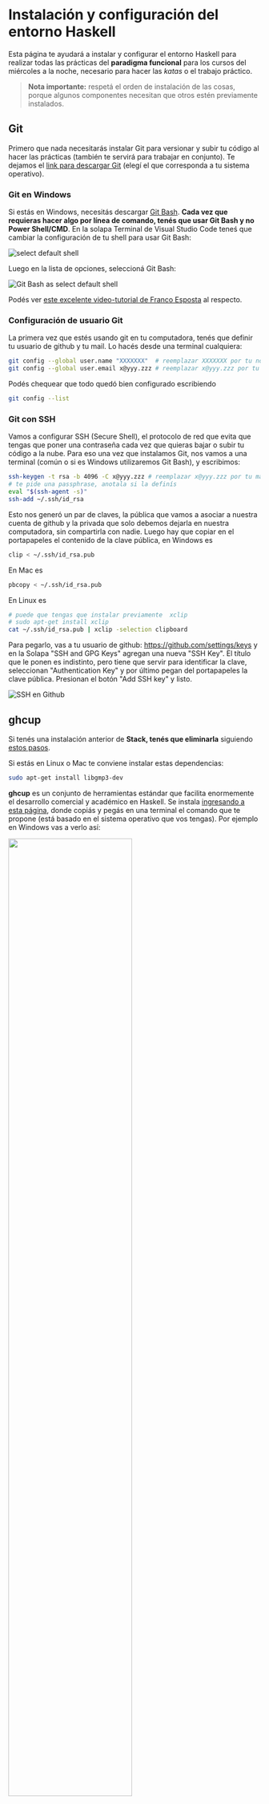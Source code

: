 # Instalación y configuración del entorno Haskell

Esta página te ayudará a instalar y configurar el entorno Haskell para realizar todas las prácticas del **paradigma funcional** para los cursos del miércoles a la noche, necesario para hacer las _katas_ o el trabajo práctico. 

> **Nota importante:** respetá el orden de instalación de las cosas, porque algunos componentes necesitan que otros estén previamente instalados.

## Git

Primero que nada necesitarás instalar Git para versionar y subir tu código al hacer las prácticas (también te servirá para trabajar en conjunto). Te dejamos el [link para descargar Git](https://git-scm.com/downloads) (elegí el que corresponda a tu sistema operativo).

### Git en Windows

Si estás en Windows, necesitás descargar [Git Bash](https://gitforwindows.org/). **Cada vez que requieras hacer algo por línea de comando, tenés que usar Git Bash y no Power Shell/CMD**. En la solapa Terminal de Visual Studio Code teneś que cambiar la configuración de tu shell para usar Git Bash:

![select default shell](../../images/haskell/selectDefaultShell.png)

Luego en la lista de opciones, seleccioná Git Bash:

![Git Bash as select default shell](../../images/haskell/selectDefaultShell2.png)

Podés ver [este excelente video-tutorial de Franco Esposta](https://www.youtube.com/watch?v=rRKe7l-ZNvM) al respecto.

### Configuración de usuario Git

La primera vez que estés usando git en tu computadora, tenés que definir tu usuario de github y tu mail. Lo hacés desde una terminal cualquiera:

```bash
git config --global user.name "XXXXXXX"  # reemplazar XXXXXXX por tu nombre de usuario
git config --global user.email x@yyy.zzz # reemplazar x@yyy.zzz por tu mail
```

Podés chequear que todo quedó bien configurado escribiendo

```bash
git config --list
```

### Git con SSH

Vamos a configurar SSH (Secure Shell), el protocolo de red que evita que tengas que poner una contraseña cada vez que quieras bajar o subir tu código a la nube. Para eso una vez que instalamos Git, nos vamos a una terminal (común o si es Windows utilizaremos Git Bash), y escribimos:

```bash
ssh-keygen -t rsa -b 4096 -C x@yyy.zzz # reemplazar x@yyy.zzz por tu mail
# te pide una passphrase, anotala si la definís
eval "$(ssh-agent -s)"
ssh-add ~/.ssh/id_rsa
```

Esto nos generó un par de claves, la pública que vamos a asociar a nuestra cuenta de github y la privada que solo debemos dejarla en nuestra computadora, sin compartirla con nadie. Luego hay que copiar en el portapapeles el contenido de la clave pública, en Windows es

```bash
clip < ~/.ssh/id_rsa.pub
```

En Mac es 

```bash
pbcopy < ~/.ssh/id_rsa.pub
```

En Linux es

```bash
# puede que tengas que instalar previamente  xclip
# sudo apt-get install xclip
cat ~/.ssh/id_rsa.pub | xclip -selection clipboard
```

Para pegarlo, vas a tu usuario de github: https://github.com/settings/keys y en la Solapa "SSH and GPG Keys" agregan una nueva "SSH Key". El título que le ponen es indistinto, pero tiene que servir para identificar la clave, seleccionan "Authentication Key" y por último pegan del portapapeles la clave pública. Presionan el botón "Add SSH key" y listo.

![SSH en Github](../../images/guia-katas/ssh-github.png)


## ghcup

Si tenés una instalación anterior de **Stack, tenés que eliminarla** siguiendo [estos pasos](https://docs.haskellstack.org/en/v1.9.1/README/#how-to-uninstall).

Si estás en Linux o Mac te conviene instalar estas dependencias:

```bash
sudo apt-get install libgmp3-dev
```

**ghcup** es un conjunto de herramientas estándar que facilita enormemente el desarrollo comercial y académico en Haskell. Se instala [ingresando a esta página](https://www.haskell.org/ghcup/), donde copiás y pegás en una terminal el comando que te propone (está basado en el sistema operativo que vos tengas). Por ejemplo en Windows vas a verlo así:

<img src="../../images/haskell/ghcup-win.jpeg" height="70%" width="70%">

> ATENCIÓN: el script de instalación está pensado para ejecutarse en Powershell, no en Git Bash

Mientras que en Linux-based lo vas a ver así:

<img src="../../images/haskell/ghcup-linux.png" height="70%" width="70%">

Seleccioná **todas las herramientas que te propone**, incluyendo

- **stack**: la herramienta con la que vamos a automatizar tareas
- **cabal**: el manejador de dependencias que utiliza internamente stack
- **HLS** o Haskell Language Server, que ofrece servicios importantes para Visual Studio Code
- y cualquier otro software que te ofrezca

Te dejamos [un video que muestra la instalación de ghcup en Windows](https://www.youtube.com/watch?v=bB4fmQiUYPw&ab_channel=JulianOspald).

### Chequeo de la instalación de ghcup para Mac/Linux

Una vez que hayas instalado ghcup, podés comprobar las versiones de las herramientas que instalaste escribiendo en una terminal

```bash
ghcup tui # muestra en forma gráfica (solo para Mac / Linux)
```

que debería mostrarte una pantalla como la siguiente (las versiones no necesariamente tienen que coincidir):

<img src="../../images/haskell/ghcup-tui.png" height="60%" width="60%">

Si estás en Windows, deberías utilizar

### Comandos manuales de ghcup para Windows

ghcup permite que vos le instales versiones diferentes de ghc, cabal, stack y hls. Si estás en Mac o Linux te recomendamos que utilices la versión gráfica `ghcup tui`. Si estás en Windows tenés que utilizar la consola, de la siguiente manera:

```bash
ghcup list                  # lista los programas instalados
ghcup install hls 1.10.0.0  # instala la versión 1.10 de Haskell Language Server
ghcup set hls 1.10.0.0      # hace que por defecto utilices esa versión de HLS
ghcup upgrade               # actualiza la versión de ghcup
ghcup help                  # ayuda de ghcup
```

### Versiones a instalar

Para el año 2023 estas son las versiones que vamos a utilizar para cada uno de los componentes. **Chequeá que tengas esas versiones** y si no las tenés recordá que lo instalás mediante el comando `ghcup install nombre_de_componente numero_de_version` como se explica más arriba.

- HLS (Haskell Language Server): 1.9.1.0
- GHC: 9.2.5 
- Stack: 2.9.3
- Cabal: 3.6.2.0

## Editor de texto

Existen [muchas opciones](https://wiki.haskell.org/IDEs), nosotros te recomendamos [Visual Studio Code](https://code.visualstudio.com/)

### Plugins necesarios

Para mejorar nuestra experiencia de Haskell con Visual Studio Code, se deben instalar los siguientes plugins:

- **Haskell**, de Haskell: Haskell language support powered by the Haskell Language Server
- **Haskell Syntax Highlighting**, de Justus Adam: Syntax support for the Haskell programming language.
- **Markdown All in One**, para leer los enunciados con el formato [Markdown](https://help.github.com/articles/basic-writing-and-formatting-syntax/)
- **Git Extension Pack**, para integrar Git con Visual Studio
- Recomendamos también instalar el extension **Live Share** (ms-vsliveshare.vsliveshare), con el que pueden no solo compartir sino también interactuar con sus compañer@s y tutores (todos pueden escribir en el mismo espacio de trabajo).

Si querés ver cómo se instalan los plugins en Visual Studio Code, podés ver este video que muestra cómo se instala el plugin principal de Haskell

![VSC Extensions for Haskell](../../videos/haskell/vscPluginHaskell2.gif)

Fijate por ejemplo que el plugin aprovecha los tipos que infiere Haskell y con un simple click te permite escribirlo en tu código. Al final de la instalación, podés ver las extensiones de Haskell instaladas buscando en la solapa Extensions:

```bash
@installed Haskell
```

o simplemente `@installed` para verificar que seguiste los mismos pasos con los demás plugins.

### Plugins opcionales

- **hoogle-vscode** (jcanero.hoogle-vscode): podés buscar funciones estándar de Haskell

Si te gustó el font que dibuja la igualdad y las flechas con signos más bonitos, te recomendamos que instales el font [Fira Code](https://github.com/tonsky/FiraCode) (seguí las instrucciones del repositorio).

Y un detalle más: podés descargarte temas para Visual Studio Code que modifiquen los colores con los que se marcan las variables, los nombres de las funciones, los números, los strings, etc. En la solapa Extensions podés buscar `Themes` y te aparecerá una larga lista para que elijas la que más te gusta.

## Crear un primer proyecto

Te recomendamos que sigas [estas instrucciones](./nuevoProyecto.md) para crear tu primer proyecto.

## Entorno completo

Si todo quedó correctamente instalado, vas a tener un entorno integrado con el código que vayas escribiendo, como te muestra este video

![Linter for Haskell](../../videos/haskell/vscLinterForHaskell2.gif)

Desplegando el menú `View > Problems (Ctrl + Shift + M)` tenés acceso a todos los errores y advertencias que tiene tu archivo `.hs`. Al hacer click sobre un problema te lleva directamente a la línea que origina el inconveniente.

Si tenés algún error, te recomendamos visitar la página [troubleshooting para ayudarte a resolver errores posibles en la instalación de Haskell](./troubleshooting.md)

> Es super importante que puedas contar con un entorno integrado, y que no tengas que escribir el código "a ciegas" para luego compilarlo en una especie de big bang que te fuerce a mirar todos los errores de una. No es una experiencia de usuario recomendable, sobre todo en Haskell...

## Video introductorio

Te dejamos un [tutorial que explica cómo se trabaja en Haskell con el Visual Studio Code](https://www.youtube.com/watch?v=xLsg-xk3tlg&feature=youtu.be). En lugar de instalar el plugin Simple GHC (Haskell) Integration ahora usamos el plugin Haskell, el resto es exactamente igual.

